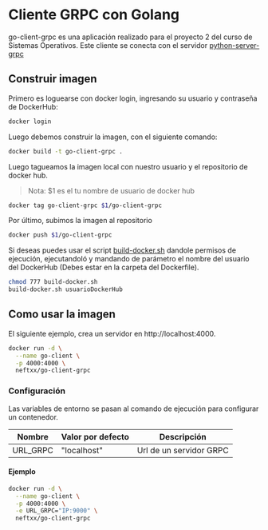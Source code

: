 # Cliente GRPC con Golang

go-client-grpc es una aplicación realizado para el proyecto 2 del curso de Sistemas Operativos. Este cliente se conecta con el servidor [python-server-grpc](https://github.com/NeftXx/python-server-grpc)

## Construir imagen

Primero es loguearse con docker login, ingresando su usuario y contraseña de DockerHub:

```bash
docker login
```

Luego debemos construir la imagen, con el siguiente comando:

```bash
docker build -t go-client-grpc .
```

Luego tagueamos la imagen local con nuestro usuario y el repositorio de docker hub.

> Nota: \$1 es el tu nombre de usuario de docker hub

```bash
docker tag go-client-grpc $1/go-client-grpc
```

Por último, subimos la imagen al repositorio

```bash
docker push $1/go-client-grpc
```

Si deseas puedes usar el script [build-docker.sh](build-docker.sh) dandole permisos de ejecución, ejecutandoló y mandando de parámetro el nombre del usuario del DockerHub (Debes estar en la carpeta del Dockerfile).

```bash
chmod 777 build-docker.sh
build-docker.sh usuarioDockerHub
```

## Como usar la imagen

El siguiente ejemplo, crea un servidor en http://localhost:4000.

```bash
docker run -d \
  --name go-client \
  -p 4000:4000 \
  neftxx/go-client-grpc
```

### Configuración

Las variables de entorno se pasan al comando de ejecución para configurar un contenedor.

| Nombre   | Valor por defecto | Descripción             |
| -------- | ----------------- | ----------------------- |
| URL_GRPC | "localhost"       | Url de un servidor GRPC |

#### Ejemplo

```bash
docker run -d \
  --name go-client \
  -p 4000:4000 \
  -e URL_GRPC="IP:9000" \
  neftxx/go-client-grpc
```
